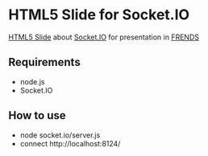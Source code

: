 HTML5 Slide for Socket.IO
=================================

[HTML5 Slide](http://github.com/sioked/html5-slides) about [Socket.IO](http://github.com/LearnBoost/Socket.IO-node) for presentation in [FRENDS](http://frends.kr)

## Requirements
* node.js
* Socket.IO

## How to use
* node socket.io/server.js
* connect http://localhost:8124/

